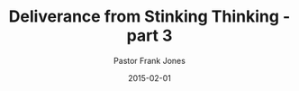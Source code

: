 ---
lunr: "true"
title: "Deliverance from Stinking Thinking - part 3"
author: "Pastor Frank Jones"
postDate: "02-01-2015"
date: 2015-02-01
category: "sermons"
slug: "2015/02/ffc_02012015"
icon: microphone
audioLink: "ffc_02012015"
tags: [stinking thinking, no more bandaids, blessed]
mp3: "ffc_02012015/02012015.mp3"
ogg: "ffc_02012015/02012015.ogg"
linkurl: "https://archive.org/download/ffc_02012015/ffc_02012015_files.xml"
ipath: "https://archive.org/download/ffc_02012015/02012015.mp3"
layout: sermon.html
---